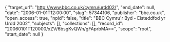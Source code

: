 {
  "target_url": "http://www.bbc.co.uk/cymru/urdd02/", 
  "end_date": null, 
  "date": "2006-01-01T12:00:00", 
  "slug": 57344106, 
  "publisher": "bbc.co.uk", 
  "open_access": true, 
  "npld": false, 
  "title": "BBC Cymru'r Byd - Eisteddfod yr Urdd 2002", 
  "subjects": [], 
  "collections": [], 
  "record_id": "20060101T120000/xZV/6bsgKvQWn/gFAprbMA==", 
  "scope": "root", 
  "start_date": null
}

